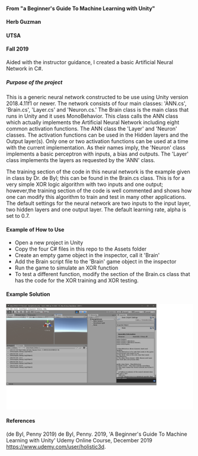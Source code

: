 
#### From "a Beginner's Guide To Machine Learning with Unity"
#### Herb Guzman
#### UTSA
#### Fall 2019

Aided with the instructor guidance, I created a basic Artificial Neural Network in C#.  

##### Purpose of the project

This is a generic neural network constructed to be use using Unity version 2018.4.11f1 or
newer.  The network consists of four main classes: 'ANN.cs', 'Brain.cs', 'Layer.cs' and 'Neuron.cs.' The Brain class is the main class that runs in Unity and it uses MonoBehavior.  This class calls the ANN class which actually implements the Artificial Neural Network including eight common activation functions. The ANN class the 'Layer' and 'Neuron' classes. The activation functions can be used in the Hidden layers and the Output layer(s).  Only one or two activation functions can be used at a time with the current implementation.  As their names imply, the 'Neuron' class implements a basic perceptron with inputs, a bias and outputs.  The 'Layer' class implements the layers as requested by the 'ANN' class.

The training section of the code in this neural network is the example given in class by
Dr. de Byl; this can be found in the Brain.cs class.  This is for a very simple XOR logic algorithm with two inputs and one output; however,the training section of the code is well commented and shows how one can modify this algorithm to train and test in many other applications.  The default settings for the neural network are two inputs to the input layer, two hidden layers and one output layer.  The default learning rate, alpha is set to 0.7.

#### Example of How to Use

- Open a new project in Unity
- Copy the four C# files in this repo to the Assets folder
- Create an empty game object in the inspector, call it 'Brain'
- Add the Brain script file to the  'Brain' game object in the inspector
- Run the game to simulate an XOR function
- To test a different function, modify the section of the Brain.cs class that has the code for the XOR training and XOR testing.

#### Example Solution

![Example XOR Solution](FINAL_SOLUTION.png)

#### References

(de Byl, Penny 2019)
de Byl, Penny. 2019, 'A Beginner's Guide To Machine Learning with Unity' Udemy Online Course, December 2019 <https://www.udemy.com/user/holistic3d>.
